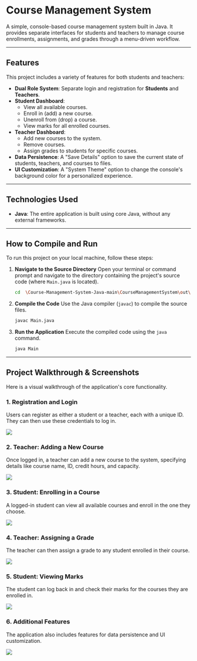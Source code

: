 # Course Management System

A simple, console-based course management system built in Java. It provides separate interfaces for students and teachers to manage course enrollments, assignments, and grades through a menu-driven workflow.

---

## Features

This project includes a variety of features for both students and teachers:

* **Dual Role System**: Separate login and registration for **Students** and **Teachers**.
* **Student Dashboard**:
    * View all available courses.
    * Enroll in (add) a new course.
    * Unenroll from (drop) a course.
    * View marks for all enrolled courses.
* **Teacher Dashboard**:
    * Add new courses to the system.
    * Remove courses.
    * Assign grades to students for specific courses.
* **Data Persistence**: A "Save Details" option to save the current state of students, teachers, and courses to files.
* **UI Customization**: A "System Theme" option to change the console's background color for a personalized experience.

---

## Technologies Used

* **Java**: The entire application is built using core Java, without any external frameworks.

---

## How to Compile and Run

To run this project on your local machine, follow these steps:

1.  **Navigate to the Source Directory**
    Open your terminal or command prompt and navigate to the directory containing the project's source code (where `Main.java` is located).
    ```sh
    cd  \Course-Management-System-Java-main\CourseManagementSystem\out\production\CourseManagementSystem
    ```

2.  **Compile the Code**
    Use the Java compiler (`javac`) to compile the source files.
    ```sh
    javac Main.java
    ```

3.  **Run the Application**
    Execute the compiled code using the `java` command.
    ```sh
    java Main
    ```

---

## Project Walkthrough & Screenshots

Here is a visual walkthrough of the application's core functionality.

### 1. Registration and Login
Users can register as either a student or a teacher, each with a unique ID. They can then use these credentials to log in.

![](../Course-Management-System-Java-main/Screenshot/Screenshot%202025-09-25%20215333.png)

### 2. Teacher: Adding a New Course
Once logged in, a teacher can add a new course to the system, specifying details like course name, ID, credit hours, and capacity.

![](../Course-Management-System-Java-main/Screenshot/Screenshot%202025-09-25%20215744.png)

### 3. Student: Enrolling in a Course
A logged-in student can view all available courses and enroll in the one they choose.

![](../Course-Management-System-Java-main/Screenshot/Screenshot%202025-09-25%20220132.png)

### 4. Teacher: Assigning a Grade
The teacher can then assign a grade to any student enrolled in their course.

![](../Course-Management-System-Java-main/Screenshot/Screenshot%202025-09-25%20220232.png)

### 5. Student: Viewing Marks
The student can log back in and check their marks for the courses they are enrolled in.

![](../Course-Management-System-Java-main/Screenshot/Screenshot%202025-09-25%20220314.png)

### 6. Additional Features
The application also includes features for data persistence and UI customization.

![](../Course-Management-System-Java-main/Screenshot/Screenshot%202025-09-25%20220426.png)